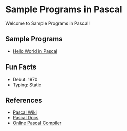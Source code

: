 # Sample Programs in Pascal

Welcome to Sample Programs in Pascal!

## Sample Programs

- [Hello World in Pascal](https://therenegadecoder.com/code/hello-world-in-pascal/)

## Fun Facts

- Debut: 1970
- Typing: Static

## References

- [Pascal Wiki](https://en.wikipedia.org/wiki/Pascal_(programming_language))
- [Pascal Docs](https://www.freepascal.org/docs.var)
- [Online Pascal Compiler](https://www.jdoodle.com/execute-pascal-online)
